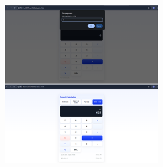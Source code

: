![image alt](https://github.com/devikajariwala031106/UDF_smart_calculator/blob/552dfffe1c2edd6db3ebbd57b772b5f0b9dc0a7e/Screenshot%202025-10-17%20195122.png)
![image alt](https://github.com/devikajariwala031106/UDF_smart_calculator/blob/a97206f8bb226aa0031c1ba3b2f18cfdbdc1d812/Screenshot%202025-10-17%20195205.png)
